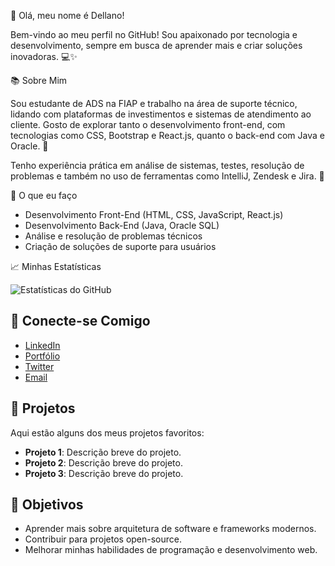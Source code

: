 👋 Olá, meu nome é Dellano!

Bem-vindo ao meu perfil no GitHub! Sou apaixonado por tecnologia e desenvolvimento, sempre em busca de aprender mais e criar soluções inovadoras. 💻✨

📚 Sobre Mim

Sou estudante de ADS na FIAP e trabalho na área de suporte técnico, lidando com plataformas de investimentos e sistemas de atendimento ao cliente. 
Gosto de explorar tanto o desenvolvimento front-end, com tecnologias como CSS, Bootstrap e React.js, quanto o back-end com Java e Oracle. 🚀

Tenho experiência prática em análise de sistemas, testes, resolução de problemas e também no uso de ferramentas como IntelliJ, Zendesk e Jira. 🔧


🔧 O que eu faço

- Desenvolvimento Front-End (HTML, CSS, JavaScript, React.js)
- Desenvolvimento Back-End (Java, Oracle SQL)
- Análise e resolução de problemas técnicos
- Criação de soluções de suporte para usuários

📈 Minhas Estatísticas

![Estatísticas do GitHub](https://github-readme-stats.vercel.app/api?username=seunome&show_icons=true&hide_title=true&count_private=true&hide=prs&theme=radical)

## 🔗 Conecte-se Comigo

- [LinkedIn](https://www.linkedin.com/in/seunome)
- [Portfólio](https://seusite.com)
- [Twitter](https://twitter.com/seunome)
- [Email](mailto:seuemail@dominio.com)

## 📂 Projetos

Aqui estão alguns dos meus projetos favoritos:

- **Projeto 1**: Descrição breve do projeto.
- **Projeto 2**: Descrição breve do projeto.
- **Projeto 3**: Descrição breve do projeto.

## 🎯 Objetivos

- Aprender mais sobre arquitetura de software e frameworks modernos.
- Contribuir para projetos open-source.
- Melhorar minhas habilidades de programação e desenvolvimento web.
